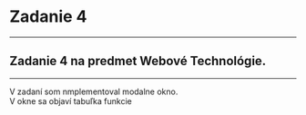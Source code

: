 # Zadanie 4

---

## Zadanie 4 na predmet Webové Technológie.

---

V zadaní som nmplementoval modalne okno.   
V okne sa objaví tabuľka funkcie
